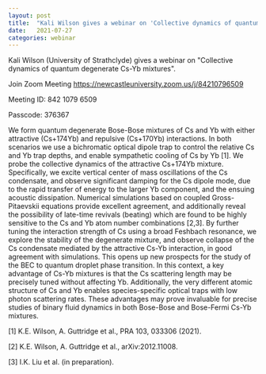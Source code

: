 ```yaml
---
layout: post
title:  "Kali Wilson gives a webinar on 'Collective dynamics of quantum degenerate Cs-Yb mixtures' at 4pm UK time"
date:   2021-07-27
categories: webinar
---
```

Kali Wilson (University of Strathclyde) gives a webinar on "Collective dynamics of quantum degenerate Cs-Yb mixtures".

Join Zoom Meeting https://newcastleuniversity.zoom.us/j/84210796509

Meeting ID: 842 1079 6509

Passcode: 376367

We form quantum degenerate Bose-Bose mixtures of Cs and Yb with either attractive (Cs+174Yb) and repulsive (Cs+170Yb) interactions.  In both scenarios we use a bichromatic optical dipole trap to control the relative Cs and Yb trap depths, and enable sympathetic cooling of Cs by Yb [1].  We probe the collective dynamics of the attractive Cs+174Yb mixture. Specifically, we excite vertical center of mass oscillations of the Cs condensate, and observe significant damping for the Cs dipole mode, due to the rapid transfer of energy to the larger Yb component, and the ensuing acoustic dissipation. Numerical simulations based on coupled Gross-Pitaevskii equations provide excellent agreement, and additionally reveal the possibility of late-time revivals (beating) which are found to be highly sensitive to the Cs and Yb atom number combinations [2,3]. By further tuning the interaction strength of Cs using a broad Feshbach resonance, we explore the stability of the degenerate mixture, and observe collapse of the Cs condensate mediated by the attractive Cs-Yb interaction, in good agreement with simulations.  This opens up new prospects for the study of the BEC to quantum droplet phase transition. In this context, a key advantage of Cs-Yb mixtures is that the Cs scattering length may be precisely tuned without affecting Yb. Additionally, the very different atomic structure of Cs and Yb enables species-specific optical traps with low photon scattering rates. These advantages may prove invaluable for precise studies of binary fluid dynamics in both Bose-Bose and Bose-Fermi Cs-Yb mixtures.
 
[1] K.E. Wilson, A. Guttridge et al., PRA 103, 033306 (2021).

[2] K.E. Wilson, A. Guttridge et al., arXiv:2012.11008.

[3] I.K. Liu et al. (in preparation). 
